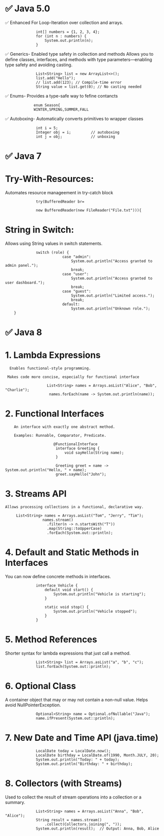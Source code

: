 
# ✅  Java 5.0

✅ Enhanced For Loop-Iteration over collection and arrays.

                  int[] numbers = {1, 2, 3, 4};
                  for (int n : numbers) {
                      System.out.println(n);
                  }

      
✅  Generics- Enabled type safety in collection and methods 
Allows you to define classes, interfaces, and methods with type parameters—enabling type safety and avoiding casting.
                  
                  List<String> list = new ArrayList<>();
                  list.add("Hello");
                  // list.add(123); // Compile-time error
                  String value = list.get(0); // No casting needed

            
 ✅  Enums- Provides a type-safe way to fefine contancts

                 enum Season{
                 WINTER,SPRING,SUMMER,FALL

 ✅  Autoboxing- Automatically converts primitives to wrapper classes

                  int i = 5;
                  Integer obj = i;         // autoboxing
                  int j = obj;             // unboxing

# ✅  Java 7
# Try-With-Resources: 
Automates resource manageement in try-catch block

                  try(BufferedReader br=
                  
                  new BufferedReader(new FileReader("File.txt"))){

   # String in Switch:
   Allows using String values in switch statements.
                  
                  switch (role) {
                              case "admin":
                                  System.out.println("Access granted to admin panel.");
                                  break;
                              case "user":
                                  System.out.println("Access granted to user dashboard.");
                                  break;
                              case "guest":
                                  System.out.println("Limited access.");
                                  break;
                              default:
                                  System.out.println("Unknown role.");
        }
# ✅ Java 8

  #  1. Lambda Expressions
       
      Enables functional-style programming.

     Makes code more concise, especially for functional interface

                       List<String> names = Arrays.asList("Alice", "Bob", "Charlie");
                        names.forEach(name -> System.out.println(name));

                        
  # 2. Functional Interfaces

     
        An interface with exactly one abstract method.

        Examples: Runnable, Comparator, Predicate.
        
                          @FunctionalInterface
                           interface Greeting {
                               void sayHello(String name);
                           }
                           
                           Greeting greet = name -> System.out.println("Hello, " + name);
                           greet.sayHello("John");


  # 3. Streams API

    
    Allows processing collections in a functional, declarative way.
    
         List<String> names = Arrays.asList("Tom", "Jerry", "Tim");
                     names.stream()
                       .filter(n -> n.startsWith("T"))
                       .map(String::toUpperCase)
                       .forEach(System.out::println);
                       
# 4. Default and Static Methods in Interfaces

You can now define concrete methods in interfaces.

                  interface Vehicle {
                      default void start() {
                          System.out.println("Vehicle is starting");
                      }
                  
                      static void stop() {
                          System.out.println("Vehicle stopped");
                      }
                  }
                  
# 5. Method References

  Shorter syntax for lambda expressions that just call a method.
                  
                  List<String> list = Arrays.asList("a", "b", "c");
                  list.forEach(System.out::println);

# 6. Optional Class

A container object that may or may not contain a non-null value. Helps avoid NullPointerException.
                  
                  Optional<String> name = Optional.ofNullable("Java");
                  name.ifPresent(System.out::println);
                  
# 7. New Date and Time API (java.time)

                  LocalDate today = LocalDate.now();
                  LocalDate birthday = LocalDate.of(1990, Month.JULY, 20);
                  System.out.println("Today: " + today);
                  System.out.println("Birthday: " + birthday);

# 8. Collectors (with Streams)

Used to collect the result of stream operations into a collection or a summary.

                  
                  List<String> names = Arrays.asList("Anna", "Bob", "Alice");
                  String result = names.stream()
                      .collect(Collectors.joining(", "));
                  System.out.println(result);  // Output: Anna, Bob, Alice
